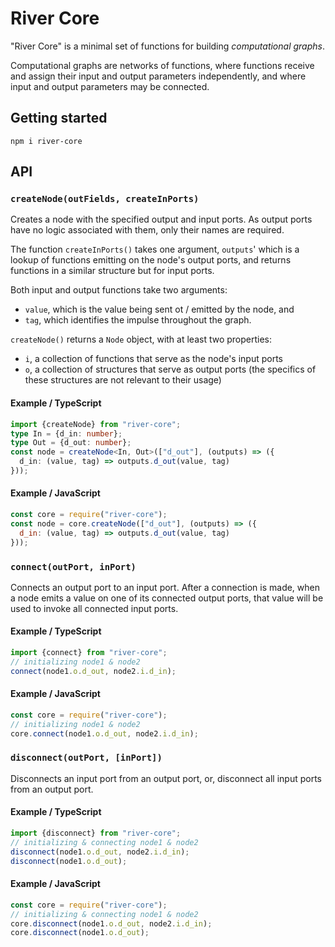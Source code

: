River Core
==========

"River Core" is a minimal set of functions for building *computational graphs*.

Computational graphs are networks of functions, where functions receive and 
assign their input and output parameters independently, and where input and 
output parameters may be connected.

Getting started
---------------

`npm i river-core`

API
---

### `createNode(outFields, createInPorts)`

Creates a node with the specified output and input ports. As output ports 
have no logic associated with them, only their names are required.

The function `createInPorts()` takes one argument, `outputs`' which is a 
lookup of functions emitting on the node's output ports, and returns 
functions in a similar structure but for input ports.

Both input and output functions take two arguments:
* `value`, which is the value being sent ot / emitted by the node, and
* `tag`, which identifies the impulse throughout the graph.

`createNode()` returns a `Node` object, with at least two properties:
* `i`, a collection of functions that serve as the node's input ports
* `o`, a collection of structures that serve as output ports (the specifics 
of these structures are not relevant to their usage)

#### Example / TypeScript

```typescript
import {createNode} from "river-core";
type In = {d_in: number};
type Out = {d_out: number};
const node = createNode<In, Out>(["d_out"], (outputs) => ({
  d_in: (value, tag) => outputs.d_out(value, tag)
}));
```

#### Example / JavaScript

```javascript
const core = require("river-core");
const node = core.createNode(["d_out"], (outputs) => ({
  d_in: (value, tag) => outputs.d_out(value, tag)
}));
```

### `connect(outPort, inPort)`

Connects an output port to an input port. After a connection is made, when a 
node emits a value on one of its connected output ports, that value will be 
used to invoke all connected input ports.

#### Example / TypeScript

```typescript
import {connect} from "river-core";
// initializing node1 & node2 
connect(node1.o.d_out, node2.i.d_in);
```

#### Example / JavaScript

```javascript
const core = require("river-core");
// initializing node1 & node2 
core.connect(node1.o.d_out, node2.i.d_in);
```

### `disconnect(outPort, [inPort])`

Disconnects an input port from an output port, or, disconnect all input ports
from an output port.

#### Example / TypeScript

```typescript
import {disconnect} from "river-core";
// initializing & connecting node1 & node2 
disconnect(node1.o.d_out, node2.i.d_in);
disconnect(node1.o.d_out);
```

#### Example / JavaScript

```javascript
const core = require("river-core");
// initializing & connecting node1 & node2 
core.disconnect(node1.o.d_out, node2.i.d_in);
core.disconnect(node1.o.d_out);
```
